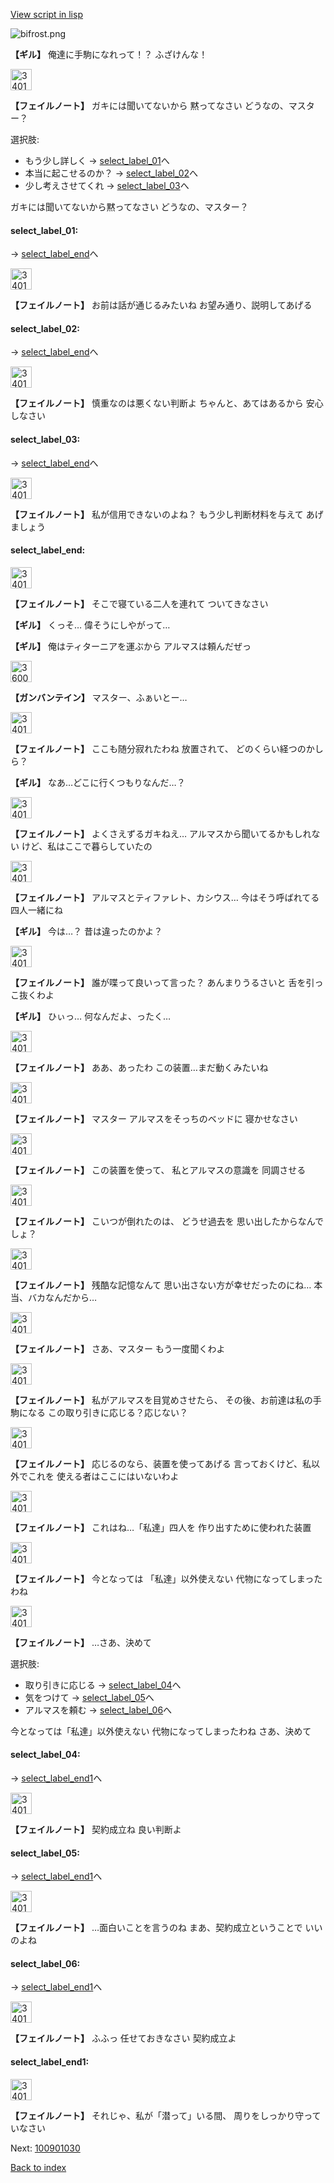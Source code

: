 [View script in lisp](../scripts/100901020.txt)

![bifrost.png](../images/backgrounds/bifrost.png)

**【ギル】**
俺達に手駒になれって！？
ふざけんな！

<img src="../images/units/3401911.png" alt="3401911.png" height="34"/>

**【フェイルノート】**
ガキには聞いてないから
黙ってなさい
どうなの、マスター？

選択肢:
- もう少し詳しく → [select_label_01](#select_label_01)へ
- 本当に起こせるのか？ → [select_label_02](#select_label_02)へ
- 少し考えさせてくれ → [select_label_03](#select_label_03)へ

ガキには聞いてないから黙ってなさい
どうなの、マスター？

#### select_label_01:
 → [select_label_end](#select_label_end)へ

<img src="../images/units/3401911.png" alt="3401911.png" height="34"/>

**【フェイルノート】**
お前は話が通じるみたいね
お望み通り、説明してあげる

#### select_label_02:
 → [select_label_end](#select_label_end)へ

<img src="../images/units/3401911.png" alt="3401911.png" height="34"/>

**【フェイルノート】**
慎重なのは悪くない判断よ
ちゃんと、あてはあるから
安心しなさい

#### select_label_03:
 → [select_label_end](#select_label_end)へ

<img src="../images/units/3401911.png" alt="3401911.png" height="34"/>

**【フェイルノート】**
私が信用できないのよね？
もう少し判断材料を与えて
あげましょう

#### select_label_end:

<img src="../images/units/3401911.png" alt="3401911.png" height="34"/>

**【フェイルノート】**
そこで寝ている二人を連れて
ついてきなさい

**【ギル】**
くっそ…
偉そうにしやがって…

**【ギル】**
俺はティターニアを運ぶから
アルマスは頼んだぜっ

<img src="../images/units/3600211.png" alt="3600211.png" height="34"/>

**【ガンバンテイン】**
マスター、ふぁいとー…

<img src="../images/units/3401911.png" alt="3401911.png" height="34"/>

**【フェイルノート】**
ここも随分寂れたわね
放置されて、
どのくらい経つのかしら？

**【ギル】**
なあ…どこに行くつもりなんだ…？

<img src="../images/units/3401911.png" alt="3401911.png" height="34"/>

**【フェイルノート】**
よくさえずるガキねえ…
アルマスから聞いてるかもしれない
けど、私はここで暮らしていたの

<img src="../images/units/3401911.png" alt="3401911.png" height="34"/>

**【フェイルノート】**
アルマスとティファレト、カシウス…
今はそう呼ばれてる四人一緒にね

**【ギル】**
今は…？
昔は違ったのかよ？

<img src="../images/units/3401911.png" alt="3401911.png" height="34"/>

**【フェイルノート】**
誰が喋って良いって言った？
あんまりうるさいと
舌を引っこ抜くわよ

**【ギル】**
ひぃっ…
何なんだよ、ったく…

<img src="../images/units/3401911.png" alt="3401911.png" height="34"/>

**【フェイルノート】**
ああ、あったわ
この装置…まだ動くみたいね

<img src="../images/units/3401911.png" alt="3401911.png" height="34"/>

**【フェイルノート】**
マスター
アルマスをそっちのベッドに
寝かせなさい

<img src="../images/units/3401911.png" alt="3401911.png" height="34"/>

**【フェイルノート】**
この装置を使って、
私とアルマスの意識を
同調させる

<img src="../images/units/3401911.png" alt="3401911.png" height="34"/>

**【フェイルノート】**
こいつが倒れたのは、
どうせ過去を
思い出したからなんでしょ？

<img src="../images/units/3401911.png" alt="3401911.png" height="34"/>

**【フェイルノート】**
残酷な記憶なんて
思い出さない方が幸せだったのにね…
本当、バカなんだから…

<img src="../images/units/3401911.png" alt="3401911.png" height="34"/>

**【フェイルノート】**
さあ、マスター
もう一度聞くわよ

<img src="../images/units/3401911.png" alt="3401911.png" height="34"/>

**【フェイルノート】**
私がアルマスを目覚めさせたら、
その後、お前達は私の手駒になる
この取り引きに応じる？応じない？

<img src="../images/units/3401911.png" alt="3401911.png" height="34"/>

**【フェイルノート】**
応じるのなら、装置を使ってあげる
言っておくけど、私以外でこれを
使える者はここにはいないわよ

<img src="../images/units/3401911.png" alt="3401911.png" height="34"/>

**【フェイルノート】**
これはね…「私達」四人を
作り出すために使われた装置

<img src="../images/units/3401911.png" alt="3401911.png" height="34"/>

**【フェイルノート】**
今となっては
「私達」以外使えない
代物になってしまったわね

<img src="../images/units/3401911.png" alt="3401911.png" height="34"/>

**【フェイルノート】**
…さあ、決めて

選択肢:
- 取り引きに応じる → [select_label_04](#select_label_04)へ
- 気をつけて → [select_label_05](#select_label_05)へ
- アルマスを頼む → [select_label_06](#select_label_06)へ

今となっては「私達」以外使えない
代物になってしまったわね
さあ、決めて

#### select_label_04:
 → [select_label_end1](#select_label_end1)へ

<img src="../images/units/3401911.png" alt="3401911.png" height="34"/>

**【フェイルノート】**
契約成立ね
良い判断よ

#### select_label_05:
 → [select_label_end1](#select_label_end1)へ

<img src="../images/units/3401911.png" alt="3401911.png" height="34"/>

**【フェイルノート】**
…面白いことを言うのね
まあ、契約成立ということで
いいのよね

#### select_label_06:
 → [select_label_end1](#select_label_end1)へ

<img src="../images/units/3401911.png" alt="3401911.png" height="34"/>

**【フェイルノート】**
ふふっ
任せておきなさい
契約成立よ

#### select_label_end1:

<img src="../images/units/3401911.png" alt="3401911.png" height="34"/>

**【フェイルノート】**
それじゃ、私が「潜って」いる間、
周りをしっかり守っていなさい

Next: [100901030](100901030.md)

[Back to index](index.md)
